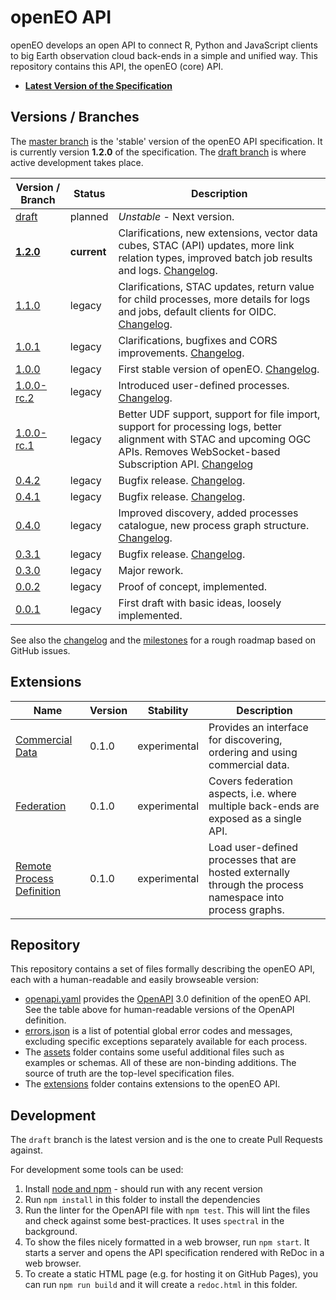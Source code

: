 # openEO API

openEO develops an open API to connect R, Python and JavaScript clients to big Earth observation cloud back-ends in a simple and unified way. This repository contains this API, the openEO (core) API.

* **[Latest Version of the Specification](https://api.openeo.org)**

## Versions / Branches

The [master branch](https://github.com/Open-EO/openeo-api/tree/master) is the 'stable' version of the openEO API specification. It is currently version **1.2.0** of the specification. The [draft branch](https://github.com/Open-EO/openeo-api/tree/draft) is where active development takes place.

| Version / Branch                                          | Status      | Description |
| --------------------------------------------------------- | ----------- | ----------- |
| [draft](https://api.openeo.org/draft)                     | planned     | *Unstable* - Next version. |
| [**1.2.0**](https://api.openeo.org)                       | **current** | Clarifications, new extensions, vector data cubes, STAC (API) updates, more link relation types, improved batch job results and logs. [Changelog](CHANGELOG.md#120---2023-05-31). |
| [1.1.0](https://api.openeo.org/1.1.0)                     | legacy      | Clarifications, STAC updates, return value for child processes, more details for logs and jobs, default clients for OIDC. [Changelog](CHANGELOG.md#110---2021-06-15). |
| [1.0.1](https://api.openeo.org/1.0.1)                     | legacy      | Clarifications, bugfixes and CORS improvements. [Changelog](CHANGELOG.md#101---2020-12-07). |
| [1.0.0](https://api.openeo.org/1.0.0)                     | legacy      | First stable version of openEO. [Changelog](CHANGELOG.md#100---2020-07-17). |
| [1.0.0-rc.2](https://api.openeo.org/1.0.0-rc.2)           | legacy      | Introduced user-defined processes. [Changelog](CHANGELOG.md#100-rc2---2020-02-20). |
| [1.0.0-rc.1](https://api.openeo.org/1.0.0-rc.1)           | legacy      | Better UDF support, support for file import, support for processing logs, better alignment with STAC and upcoming OGC APIs. Removes WebSocket-based Subscription API. [Changelog](CHANGELOG.md#100-rc1---2020-01-31) |
| [0.4.2](https://api.openeo.org/v/0.4.2)                   | legacy      | Bugfix release. [Changelog](CHANGELOG.md#042---2019-06-11). |
| [0.4.1](https://api.openeo.org/v/0.4.1)                   | legacy      | Bugfix release. [Changelog](CHANGELOG.md#041---2019-05-29). |
| [0.4.0](https://api.openeo.org/v/0.4.0)                   | legacy      | Improved discovery, added processes catalogue, new process graph structure. [Changelog](CHANGELOG.md#040---2019-03-07). |
| [0.3.1](https://api.openeo.org/v/0.3.1)                   | legacy      | Bugfix release. [Changelog](CHANGELOG.md#031---2018-11-06). |
| [0.3.0](https://api.openeo.org/v/0.3.0)                   | legacy      | Major rework. |
| [0.0.2](https://github.com/Open-EO/openeo-api/tree/0.0.2) | legacy      | Proof of concept, implemented. |
| [0.0.1](https://github.com/Open-EO/openeo-api/tree/0.0.1) | legacy      | First draft with basic ideas, loosely implemented. |

See also the [changelog](CHANGELOG.md) and the [milestones](https://github.com/Open-EO/openeo-api/milestones) for a rough roadmap based on GitHub issues.

## Extensions

| Name                                                               | Version | Stability    | Description |
| ------------------------------------------------------------------ | ------- | ------------ | ----------- |
| [Commercial Data](extensions/commercial-data/)                     | 0.1.0   | experimental | Provides an interface for discovering, ordering and using commercial data. |
| [Federation](extensions/federation/)                               | 0.1.0   | experimental | Covers federation aspects, i.e. where multiple back-ends are exposed as a single API. |
| [Remote Process Definition](extensions/remote-process-definition/) | 0.1.0   | experimental | Load user-defined processes that are hosted externally through the process namespace into process graphs. |

## Repository

This repository contains a set of files formally describing the openEO API, each with a human-readable and easily browseable version:

* [openapi.yaml](openapi.yaml) provides the [OpenAPI](https://www.openapis.org/) 3.0 definition of the openEO API. See the table above for human-readable versions of the OpenAPI definition.
* [errors.json](errors.json) is a list of potential global error codes and messages, excluding specific exceptions separately available for each process.
* The [assets](assets/) folder contains some useful additional files such as examples or schemas. All of these are non-binding additions. The source of truth are the top-level specification files.
* The [extensions](extensions/) folder contains extensions to the openEO API.

## Development

The `draft` branch is the latest version and is the one to create Pull Requests against.

For development some tools can be used:

1. Install [node and npm](https://nodejs.org) - should run with any recent version
2. Run `npm install` in this folder to install the dependencies
3. Run the linter for the OpenAPI file with `npm test`. This will lint the files and check against some best-practices. It uses `spectral` in the background.
4. To show the files nicely formatted in a web browser, run `npm start`. It starts a server and opens the API specification rendered with ReDoc in a web browser.
5. To create a static HTML page (e.g. for hosting it on GitHub Pages), you can run `npm run build` and it will create a `redoc.html` in this folder.

